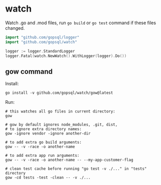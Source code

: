 # watch

Watch .go and .mod files, run `go build` or `go test` command if these files changed.

```go
import "github.com/gopsql/logger"
import "github.com/gopsql/watch"

logger := logger.StandardLogger
logger.Fatal(watch.NewWatch().WithLogger(logger).Do())
```

## gow command

Install:

```
go install -v github.com/gopsql/watch/gow@latest
```

Run:

```
# this watches all go files in current directory:
gow

# gow by default ignores node_modules, .git, dist,
# to ignore extra directory names:
gow -ignore vendor -ignore another-dir

# to add extra go build arguments:
gow -- -v -race -o another-name

# to add extra app run arguments:
gow -- -v -race -o another-name -- --my-app-customer-flag

# clean test cache before running "go test -v ./..." in "tests" directory
gow -cd tests -test -clean -- -v ./...
```
